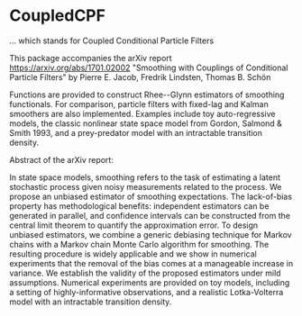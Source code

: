 # CoupledCPF
... which stands for Coupled Conditional Particle Filters

This package accompanies the arXiv report https://arxiv.org/abs/1701.02002
"Smoothing with Couplings of Conditional Particle Filters"
by Pierre E. Jacob, Fredrik Lindsten, Thomas B. Schön

Functions are provided to construct Rhee--Glynn estimators of smoothing functionals.
For comparison, particle filters with fixed-lag and Kalman smoothers are also implemented.
Examples include toy auto-regressive models, the classic nonlinear state space model from Gordon, Salmond & Smith 1993,  and a prey-predator model with an intractable transition density.

Abstract of the arXiv report:

In state space models, smoothing refers to the task of estimating a latent
stochastic process given noisy measurements related to the process. We propose an 
unbiased estimator of smoothing expectations. The lack-of-bias property has
methodological benefits: independent estimators can be generated in parallel,
and confidence intervals can be constructed from the central limit theorem to quantify the approximation error.
To design unbiased estimators, we combine a generic debiasing technique for Markov
chains with a Markov chain Monte Carlo algorithm for smoothing.  The resulting procedure is
widely applicable and we show in numerical experiments that the removal of the
bias comes at a manageable increase in variance.  We establish the validity of
the proposed estimators under mild assumptions. Numerical experiments are
provided on toy models, including a setting of highly-informative observations,
and a realistic Lotka-Volterra model with an intractable transition
density.
